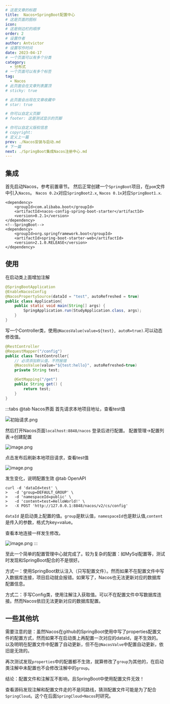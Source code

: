 ```yaml
---
# 这是文章的标题
title:  Nacos+SpringBoot配置中心
# 这是页面的图标
icon: 
# 这是侧边栏的顺序
order: 2
# 设置作者
author: Antvictor
# 设置写作时间
date: 2023-04-17
# 一个页面可以有多个分类
category:
  - 分布式
# 一个页面可以有多个标签
tag:
  - Nacos
# 此页面会在文章列表置顶
# sticky: true

# 此页面会出现在文章收藏中
# star: true

# 你可以自定义页脚
# footer: 这是测试显示的页脚

# 你可以自定义版权信息
# copyright: 
# 定义上一篇
prev: ./Nacos安装与启动.md
# 下一篇
next: ./SpringBoot集成Nacos注册中心.md
---
```


## 集成
首先启动Nacos，参考前置章节。
然后正常创建一个`SpringBoot`项目，在`pom`文件中引入`Nacos`。
`Nacos 0.2x`对应`SpringBoot2.x`, `Nacos 0.1x`对应`SpringBoot1.x`.
```pom
<dependency>  
    <groupId>com.alibaba.boot</groupId>  
    <artifactId>nacos-config-spring-boot-starter</artifactId>  
    <version>0.2.1</version>  
</dependency>
<!--SpringBoot--> 
<dependency>  
    <groupId>org.springframework.boot</groupId>  
    <artifactId>spring-boot-starter-web</artifactId>  
    <version>2.1.0.RELEASE</version>
</dependency>
```
## 使用
在启动类上面增加注解
```java
@SpringBootApplication  
@EnableNacosConfig  
@NacosPropertySource(dataId = "test", autoRefreshed = true)
public class Application{
	public static void main(String[] args) {
		SpringApplication.run(StudyApplication.class, args);
	}
}
```
写一个Controller类，使用`@NacosValue(value=${test}, autoR=true)`.可以动态修改值。
```Java
@RestController
@RequestMapper("/config")
public class TestController{
	// 必须添加默认值，不然报错
	@NacosValue(value="${test:hello}", autoRefreshed=true)
	private String test;

	@GetMapping("/get")
	public String get() {
		return test;
	}
}
```

:::tabs
@tab Nacos界面
首先请求本地项目地址，查看test值

![初始请求.png](https://img.exceedy.top/img/20230404095024.png)

然后打开Nacos页面`localhost:8848/nacos` 登录后进行配置。
配置管理->配置列表->创建配置

![image.png](https://img.exceedy.top/img/20230404095155.png)

点击发布后刷新本地项目请求，查看test值

![image.png](https://img.exceedy.top/img/20230404095249.png)

发生变化，说明配置生效
@tab OpenAPI
```shell
curl -d 'dataId=test' \
>   -d 'group=DEFAULT_GROUP' \
>   -d 'namespaceId=public' \
>   -d 'content=test=HelloWorld!' \
>   -X POST 'http://127.0.0.1:8848/nacos/v2/cs/config'
```
`dataId` 是启动类上配置的值。`group`是默认值，`namespaceId`也是默认值,`content`是传入的参数，格式为key=value。

查看本地连接一样发生修改。

![image.png](https://img.exceedy.top/img/20230404095756.png)
:::

至此一个简单的配置管理中心就完成了。较为复杂的配置：如MySql配置等，测试时发现和SpringBoot配合的不是很好。

方式一：使用SpringBoot默认注入（只写配置文件）。然而如果不在配置文件中写入数据库连接，项目启动就会报错。如果写了，Nacos也无法更新对应的数据库配置信息。

方式二：手写Config类，使用注解注入获取值。可以不在配置文件中写数据库连接。然而Nacos依旧无法更新对应的数据库配置。
## 一些其他坑
需要注意的是：虽然Nacos在github的SpringBoot使用中写了properties配置文件的配置方式，然而如果不在启动类上再配置一次对应的dataId，是不生效的。
以及明明在配置文件中配置了自动更新，但不在`@NacosValve`中配置自动更新，依旧是无效的。

再次测试发现`properties`中的配置都不生效，就算修改了`group`为其他的，在启动类注解中未配置也不会修改注解中的`group`。

结论：配置文件和注解互不影响，且SpringBoot中使用配置文件无效！

查看源码发现注解和配置文件走的不是同路线，猜测配置文件可能是为了配合`SpringCloud`。这个在后面`SpringCloud+Nacos`时研究。
